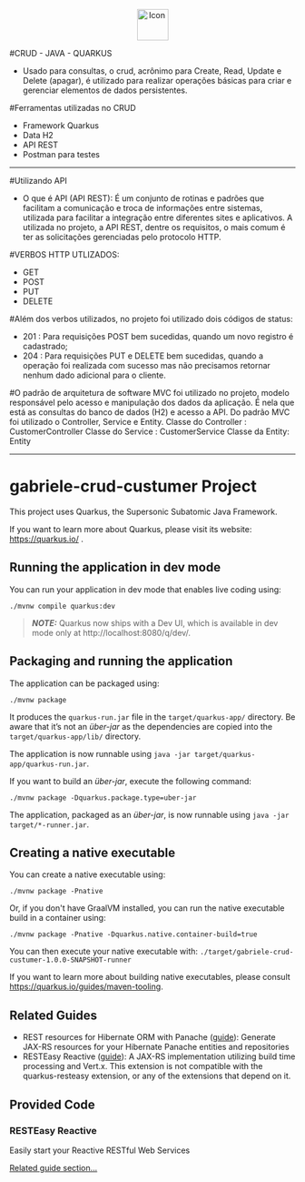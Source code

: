 <p align="center">
  <img alt="Icon" src="https://design.jboss.org/quarkus/logo/final/PNG/quarkus_logo_horizontal_rgb_600px_default.png" width="55"/>
</p>

#CRUD - JAVA - QUARKUS 
- Usado para consultas, o crud, acrônimo para Create, Read, Update e Delete (apagar), é utilizado para realizar operações básicas para criar e gerenciar elementos de dados persistentes.

#Ferramentas utilizadas no CRUD
- Framework Quarkus
- Data H2
- API REST
- Postman para testes
------------------------------------------------------------------------------
#Utilizando API
- O que é API (API REST):
É um conjunto de rotinas e padrões que facilitam a comunicação e troca de informações entre sistemas, utilizada para facilitar a integração entre diferentes sites e aplicativos. A utilizada no projeto, a API REST, dentre os requisitos, o mais comum é ter as solicitações gerenciadas pelo protocolo HTTP.

#VERBOS HTTP UTLIZADOS:
- GET
- POST
- PUT
- DELETE

#Além dos verbos utilizados, no projeto foi utilizado dois códigos de status:
- 201 : Para requisições POST bem sucedidas, quando um novo registro é cadastrado;
- 204 : Para requisições PUT e DELETE bem sucedidas, quando a operação foi realizada com sucesso mas não precisamos retornar nenhum dado adicional para o cliente.

#O padrão de arquitetura de software MVC foi utilizado no projeto, modelo responsável pelo acesso e manipulação dos dados da aplicação. É nela que está as consultas do banco de dados (H2) e acesso a API. 
Do padrão MVC foi utilizado o Controller, Service e Entity.
Classe do Controller : CustomerController
Classe do Service : CustomerService
Classe da Entity: Entity

---------------------------------------------------------------------------------------


# gabriele-crud-custumer Project

This project uses Quarkus, the Supersonic Subatomic Java Framework.

If you want to learn more about Quarkus, please visit its website: https://quarkus.io/ .

## Running the application in dev mode

You can run your application in dev mode that enables live coding using:
```shell script
./mvnw compile quarkus:dev
```

> **_NOTE:_**  Quarkus now ships with a Dev UI, which is available in dev mode only at http://localhost:8080/q/dev/.

## Packaging and running the application

The application can be packaged using:
```shell script
./mvnw package
```
It produces the `quarkus-run.jar` file in the `target/quarkus-app/` directory.
Be aware that it’s not an _über-jar_ as the dependencies are copied into the `target/quarkus-app/lib/` directory.

The application is now runnable using `java -jar target/quarkus-app/quarkus-run.jar`.

If you want to build an _über-jar_, execute the following command:
```shell script
./mvnw package -Dquarkus.package.type=uber-jar
```

The application, packaged as an _über-jar_, is now runnable using `java -jar target/*-runner.jar`.

## Creating a native executable

You can create a native executable using: 
```shell script
./mvnw package -Pnative
```

Or, if you don't have GraalVM installed, you can run the native executable build in a container using: 
```shell script
./mvnw package -Pnative -Dquarkus.native.container-build=true
```

You can then execute your native executable with: `./target/gabriele-crud-custumer-1.0.0-SNAPSHOT-runner`

If you want to learn more about building native executables, please consult https://quarkus.io/guides/maven-tooling.

## Related Guides

- REST resources for Hibernate ORM with Panache ([guide](https://quarkus.io/guides/rest-data-panache)): Generate JAX-RS resources for your Hibernate Panache entities and repositories
- RESTEasy Reactive ([guide](https://quarkus.io/guides/resteasy-reactive)): A JAX-RS implementation utilizing build time processing and Vert.x. This extension is not compatible with the quarkus-resteasy extension, or any of the extensions that depend on it.

## Provided Code

### RESTEasy Reactive

Easily start your Reactive RESTful Web Services

[Related guide section...](https://quarkus.io/guides/getting-started-reactive#reactive-jax-rs-resources)
